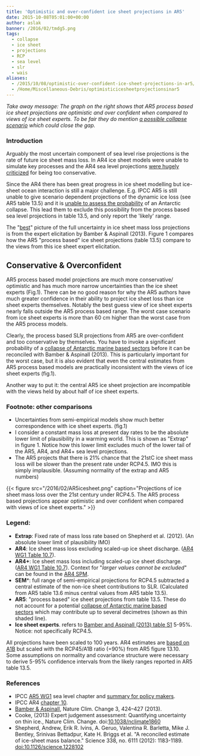 ```yaml
---
title: 'Optimistic and over-confident ice sheet projections in AR5'
date: 2015-10-08T05:01:00+00:00
author: aslak
banner: /2016/02/tmdg5.png
tags:
  - collapse
  - ice sheet
  - projections
  - RCP
  - sea level
  - slr
  - wais
aliases:
  - /2015/10/08/optimistic-over-confident-ice-sheet-projections-in-ar5/
  - /Home/Miscellaneous-Debris/optimisticicesheetprojectionsinar5
---
```

_Take away message: The graph on the right shows that AR5 process based ice sheet projections are optimistic and over confident when compared to views of ice sheet experts. To be fair they do mention [a possible collapse scenario](/Home/Miscellaneous-Debris/ar5sealevelriseuncertaintycommunicationfailure) which could close the gap._
<!--more-->
### Introduction

Arguably the most uncertain component of sea level rise projections is the rate of future ice sheet mass loss. In AR4 ice sheet models were unable to simulate key processes and the AR4 sea level projections [were hugely criticized](http://www.scientificamerican.com/article.cfm?id=what-big-questions-remain-about-sea-level-rise) for being too conservative.

Since the AR4 there has been great progress in ice sheet modelling but ice-sheet ocean interaction is still a major challenge. E.g. IPCC AR5 is still unable to give scenario dependent projections of the dynamic ice loss (see AR5 table 13.5) and it is [unable to assess the probability](/Home/Miscellaneous-Debris/ar5sealevelriseuncertaintycommunicationfailure) of an Antarctic collapse. This lead them to exclude this possibility from the process based sea level projections in table 13.5, and only report the 'likely' range.

The "[best](http://dx.doi.org/10.1038/nclimate1860)" picture of the full uncertainty in ice sheet mass loss projections is from the expert elicitation by Bamber & Aspinall (2013). Figure 1 compares how the AR5 "process based" ice sheet projections (table 13.5) compare to the views from this ice sheet expert elicitation.

## Conservative & Overconfident

AR5 process based model projections are much more conservative/ optimistic and has much more narrow uncertainties than the ice sheet experts (Fig.1). There can be no good reason for why the AR5 authors have much greater confidence in their ability to project ice sheet loss than ice sheet experts themselves. Notably the best guess view of ice sheet experts nearly falls outside the AR5 process based range. The worst case scenario from ice sheet experts is more than 60 cm higher than the worst case from the AR5 process models.

Clearly, the process based SLR projections from AR5 are over-confident and too conservative by themselves. You have to invoke a significant probability of a [collapse of Antarctic marine based sectors](/Home/Miscellaneous-Debris/ar5sealevelriseuncertaintycommunicationfailure) before it can be reconciled with Bamber & Aspinall (2013). This is particularly important for the worst case, but it is also evident that even the central estimates from AR5 process based models are practically inconsistent with the views of ice sheet experts (fig.1).

Another way to put it: the central AR5 ice sheet projection are incompatible with the views held by about half of ice sheet experts.

### Footnote: other comparisons

  * Uncertainties from semi-empirical models show much better correspondence with ice sheet experts. (fig.1)
  * I consider a constant mass loss at present day rates to be the absolute lower limit of plausibility in a warming world. This is shown as "Extrap" in figure 1. Notice how this lower limit excludes much of the lower tail of the AR5, AR4, and AR4+ sea level projections.
  * The AR5 projects that there is 21% chance that the 21stC ice sheet mass loss will be slower than the present rate under RCP4.5. IMO this is simply implausible. (Assuming normality of the extrap and AR5 numbers)

{{< figure src="/2016/02/AR5icesheet.png" caption="Projections of ice sheet mass loss over the 21st century under RCP4.5. The AR5 process based projections appear optimistic and over confident when compared with views of ice sheet experts." >}}



### Legend:

  * **Extrap**: Fixed rate of mass loss rate based on Shepherd et al. (2012). (An absolute lower limit of plausibility IMO)
  * **AR4**: Ice sheet mass loss excluding scaled-up ice sheet discharge. ([AR4 WG1 Table 10.7](http://www.ipcc.ch/publications_and_data/ar4/wg1/en/ch10s10-6-5.html)).
  * **AR4+**: Ice sheet mass loss including scaled-up ice sheet discharge. ([AR4 WG1 Table 10.7](http://www.ipcc.ch/publications_and_data/ar4/wg1/en/ch10s10-6-5.html)). Context for "_larger values cannot be excluded_" can be found in the [AR4 SPM](http://www.ipcc.ch/publications_and_data/ar4/wg1/en/spmsspm-projections-of.html).
  * **SEM***: full range of semi-empirical projections for RCP4.5 subtracted a central estimate of the non-ice sheet contributions to SLR. (Calculated from AR5 table 13.6 minus central values from AR5 table 13.5).
  * **AR5**: "process based" ice sheet projections from table 13.5. These do not account for a potential [collapse of Antarctic marine based sectors](/Home/Miscellaneous-Debris/ar5sealevelriseuncertaintycommunicationfailure) which may contribute up to several decimetres (shown as thin shaded line).
  * **Ice sheet experts**. refers to [Bamber and Aspinall (2013) table S1](/Home/Miscellaneous-Debris/icesheetcontributionsfrombamberaspinall) 5-95%. Notice: not specifically RCP4.5.

All projections have been scaled to 100 years. AR4 estimates are [based on A1B](http://www.ipcc.ch/publications_and_data/ar4/wg1/en/ch10s10-6-5.html) but scaled with the RCP45/A1B ratio (=90%) from AR5 figure 13.10. Some assumptions on normality and covariance structure were necessary to derive 5-95% confidence intervals from the likely ranges reported in AR5 table 13.5.

### **References**

  * IPCC [AR5 WG1](http://www.climatechange2013.org/report/review-drafts/) sea level chapter and [summary for policy makers](/Home/Miscellaneous-Debris/ar5sealevelriseuncertaintycommunicationfailure).
  * IPCC AR4 [chapter 10](http://www.ipcc.ch/publications_and_data/ar4/wg1/en/ch10s10-6-5.html).
  * [Bamber & Aspinall](/Home/Miscellaneous-Debris/icesheetcontributionsfrombamberaspinall), Nature Clim. Change 3, 424–427 (2013).
  * Cooke, (2013) Expert judgement assessment: Quantifying uncertainty on thin ice., Nature Clim. Change. doi:[10.1038/nclimate1860](http://dx.doi.org/10.1038/nclimate1860)
  * Shepherd, Andrew, Erik R. Ivins, A. Geruo, Valentina R. Barletta, Mike J. Bentley, Srinivas Bettadpur, Kate H. Briggs et al. "A reconciled estimate of ice-sheet mass balance." Science 338, no. 6111 (2012): 1183-1189. [doi:10.1126/science.1228102](http://dx.doi.org/10.1126/science.1228102)
